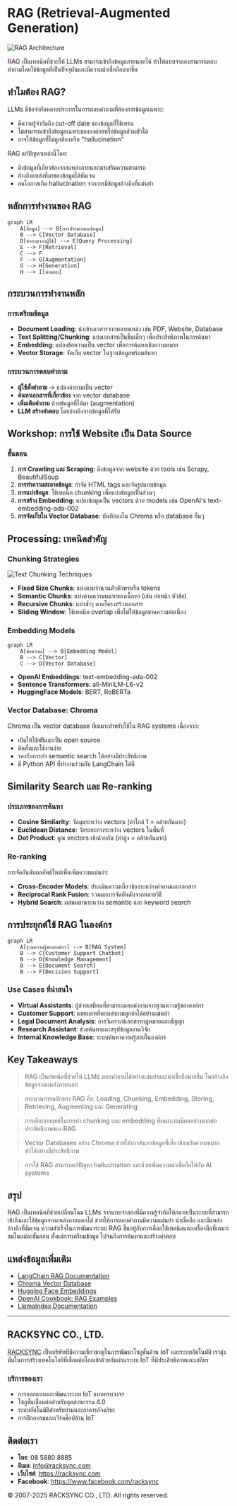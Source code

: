 # RAG (Retrieval-Augmented Generation)

![RAG Architecture](https://www.google.com/search?q=retrieval+augmented+generation+architecture+diagram&tbm=isch)

RAG เป็นเทคนิคที่ช่วยให้ LLMs สามารถเข้าถึงข้อมูลภายนอกได้ ทำให้แบบจำลองสามารถตอบคำถามโดยใช้ข้อมูลที่เป็นปัจจุบันและมีความน่าเชื่อถือมากขึ้น

## ทำไมต้อง RAG?

LLMs มีข้อจำกัดหลายประการในการตอบคำถามที่ต้องการข้อมูลเฉพาะ:
- มีความรู้จำกัดถึง cut-off date ของข้อมูลที่ใช้เทรน
- ไม่สามารถเข้าถึงข้อมูลเฉพาะขององค์กรหรือข้อมูลส่วนตัวได้
- อาจให้ข้อมูลที่ไม่ถูกต้องหรือ "hallucination"

RAG แก้ปัญหาเหล่านี้โดย:
- ดึงข้อมูลที่เกี่ยวข้องจากแหล่งภายนอกมาเสริมความสามารถ
- อ้างอิงแหล่งที่มาของข้อมูลได้ชัดเจน
- ลดโอกาสเกิด hallucination จากการมีข้อมูลอ้างอิงที่แม่นยำ

## หลักการทำงานของ RAG

```mermaid
graph LR
    A[ข้อมูล] --> B[การประมวลผลข้อมูล]
    B --> C[Vector Database]
    D[คำถามจากผู้ใช้] --> E[Query Processing]
    E --> F[Retrieval]
    C --> F
    F --> G[Augmentation]
    G --> H[Generation]
    H --> I[คำตอบ]
```

## กระบวนการทำงานหลัก

### การเตรียมข้อมูล
- **Document Loading**: นำเข้าเอกสารจากหลายแหล่ง เช่น PDF, Website, Database
- **Text Splitting/Chunking**: แบ่งเอกสารเป็นชิ้นเล็กๆ เพื่อประสิทธิภาพในการค้นหา
- **Embedding**: แปลงข้อความเป็น vector เพื่อการค้นหาเชิงความหมาย
- **Vector Storage**: จัดเก็บ vector ในฐานข้อมูลพร้อมค้นหา

### กระบวนการตอบคำถาม
- **ผู้ใช้ตั้งคำถาม** → แปลงคำถามเป็น vector
- **ค้นหาเอกสารที่เกี่ยวข้อง** จาก vector database
- **เพิ่มเติมคำถาม** ด้วยข้อมูลที่ได้มา (augmentation)
- **LLM สร้างคำตอบ** โดยอ้างอิงจากข้อมูลที่ได้รับ

## Workshop: การใช้ Website เป็น Data Source

### ขั้นตอน
1. **การ Crawling และ Scraping**: ดึงข้อมูลจาก website ด้วย tools เช่น Scrapy, BeautifulSoup
2. **การทำความสะอาดข้อมูล**: กำจัด HTML tags และจัดรูปแบบข้อมูล
3. **การแบ่งข้อมูล**: ใช้เทคนิค chunking เพื่อแบ่งข้อมูลเป็นส่วนๆ
4. **การสร้าง Embedding**: แปลงข้อมูลเป็น vectors ด้วย models เช่น OpenAI's text-embedding-ada-002
5. **การจัดเก็บใน Vector Database**: บันทึกลงใน Chroma หรือ database อื่นๆ

## Processing: เทคนิคสำคัญ

### Chunking Strategies
![Text Chunking Techniques](https://www.google.com/search?q=text+chunking+techniques+NLP)

- **Fixed Size Chunks**: แบ่งตามจำนวนตัวอักษรหรือ tokens
- **Semantic Chunks**: แบ่งตามความหมายของเนื้อหา (เช่น ย่อหน้า หัวข้อ)
- **Recursive Chunks**: แบ่งซ้ำๆ ตามโครงสร้างเอกสาร
- **Sliding Window**: ใช้เทคนิค overlap เพื่อไม่ให้ข้อมูลขาดความต่อเนื่อง

### Embedding Models

```mermaid
graph LR
    A[ข้อความ] --> B[Embedding Model]
    B --> C[Vector]
    C --> D[Vector Database]
```

- **OpenAI Embeddings**: text-embedding-ada-002
- **Sentence Transformers**: all-MiniLM-L6-v2
- **HuggingFace Models**: BERT, RoBERTa

### Vector Database: Chroma

Chroma เป็น vector database ที่เหมาะสำหรับใช้ใน RAG systems เนื่องจาก:
- เปิดให้ใช้ฟรีและเป็น open source
- ติดตั้งและใช้งานง่าย
- รองรับการทำ semantic search ได้อย่างมีประสิทธิภาพ
- มี Python API ที่ทำงานร่วมกับ LangChain ได้ดี

## Similarity Search และ Re-ranking

### ประเภทของการค้นหา
- **Cosine Similarity**: วัดมุมระหว่าง vectors (ค่าใกล้ 1 = คล้ายกันมาก)
- **Euclidean Distance**: วัดระยะทางระหว่าง vectors ในพื้นที่
- **Dot Product**: คูณ vectors เข้าด้วยกัน (ค่าสูง = คล้ายกันมาก)

### Re-ranking
การจัดอันดับผลลัพธ์ใหม่เพื่อเพิ่มความแม่นยำ:
- **Cross-Encoder Models**: ประเมินความเกี่ยวข้องระหว่างคำถามและเอกสาร
- **Reciprocal Rank Fusion**: รวมผลการจัดอันดับจากหลายวิธี
- **Hybrid Search**: ผสมผสานระหว่าง semantic และ keyword search

## การประยุกต์ใช้ RAG ในองค์กร

```mermaid
graph LR
    A[ฐานความรู้ขององค์กร] --> B[RAG System]
    B --> C[Customer Support Chatbot]
    B --> D[Knowledge Management]
    B --> E[Document Search]
    B --> F[Decision Support]
```

### Use Cases ที่น่าสนใจ
- **Virtual Assistants**: ผู้ช่วยเสมือนที่สามารถตอบคำถามจากฐานความรู้ขององค์กร
- **Customer Support**: แชทบอทที่ตอบคำถามลูกค้าได้อย่างแม่นยำ
- **Legal Document Analysis**: การวิเคราะห์เอกสารกฎหมายและสัญญา
- **Research Assistant**: ช่วยค้นหาและสรุปข้อมูลงานวิจัย
- **Internal Knowledge Base**: ระบบค้นหาความรู้ภายในองค์กร

## Key Takeaways

> RAG เป็นเทคนิคที่ช่วยให้ LLMs ตอบคำถามได้อย่างแม่นยำและน่าเชื่อถือมากขึ้น โดยอ้างอิงข้อมูลจากแหล่งภายนอก

> กระบวนการหลักของ RAG คือ: Loading, Chunking, Embedding, Storing, Retrieving, Augmenting และ Generating

> การเลือกกลยุทธ์ในการทำ chunking และ embedding ที่เหมาะสมมีผลอย่างมากต่อประสิทธิภาพของ RAG

> Vector Databases อย่าง Chroma ช่วยให้การค้นหาข้อมูลที่เกี่ยวข้องเชิงความหมายทำได้อย่างมีประสิทธิภาพ

> การใช้ RAG สามารถแก้ปัญหา hallucination และช่วยเพิ่มความน่าเชื่อถือให้กับ AI systems

## สรุป
RAG เป็นเทคนิคที่ช่วยเปลี่ยนโฉม LLMs จากแบบจำลองที่มีความรู้จำกัดให้กลายเป็นระบบที่สามารถเข้าถึงและใช้ข้อมูลจากแหล่งภายนอกได้ ช่วยให้การตอบคำถามมีความแม่นยำ น่าเชื่อถือ และมีแหล่งอ้างอิงที่ชัดเจน ความสำเร็จในการพัฒนาระบบ RAG ขึ้นอยู่กับการเลือกใช้เทคนิคและเครื่องมือที่เหมาะสมในแต่ละขั้นตอน ตั้งแต่การเตรียมข้อมูล ไปจนถึงการค้นหาและสร้างคำตอบ

## แหล่งข้อมูลเพิ่มเติม
- [LangChain RAG Documentation](https://python.langchain.com/docs/use_cases/question_answering/)
- [Chroma Vector Database](https://www.trychroma.com/)
- [Hugging Face Embeddings](https://huggingface.co/models?pipeline_tag=feature-extraction)
- [OpenAI Cookbook: RAG Examples](https://cookbook.openai.com/)
- [LlamaIndex Documentation](https://docs.llamaindex.ai/)

---

## RACKSYNC CO., LTD.

[RACKSYNC](https://github.com/racksync) เป็นบริษัทที่มีความเชี่ยวชาญในการพัฒนาโซลูชั่นด้าน IoT และระบบอัตโนมัติ เรามุ่งมั่นในการสร้างเทคโนโลยีที่เชื่อมต่อโลกเข้าด้วยกันผ่านระบบ IoT ที่มีประสิทธิภาพและเสถียร

### บริการของเรา
- การออกแบบและพัฒนาระบบ IoT แบบครบวงจร
- โซลูชั่นเชื่อมต่อสำหรับอุตสาหกรรม 4.0
- ระบบอัตโนมัติสำหรับบ้านและอาคารอัจฉริยะ
- การฝึกอบรมและเวิร์คช็อปด้าน IoT

## ติดต่อเรา
- **โทร**: 08 5880 8885
- **อีเมล**: info@racksync.com
- **เว็บไซต์**: https://racksync.com
- **Facebook**: https://www.facebook.com/racksync

© 2007-2025 RACKSYNC CO., LTD. All rights reserved.
